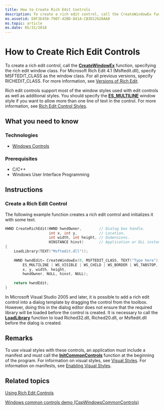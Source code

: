 ```yaml
---
title: How to Create Rich Edit Controls
description: To create a rich edit control, call the CreateWindowEx function, specifying the rich edit window class.
ms.assetid: E0F3E458-7907-42BD-841A-CB3D12628AA8
ms.topic: article
ms.date: 05/31/2018
---
```


# How to Create Rich Edit Controls

To create a rich edit control, call the [**CreateWindowEx**](https://docs.microsoft.com/windows/desktop/api/winuser/nf-winuser-createwindowexa) function, specifying the rich edit window class. For Microsoft Rich Edit 4.1 (Msftedit.dll), specify MSFTEDIT\_CLASS as the window class. For all previous versions, specify RICHEDIT\_CLASS. For more information, see [Versions of Rich Edit](about-rich-edit-controls.md).

Rich edit controls support most of the window styles used with edit controls as well as additional styles. You should specify the [**ES\_MULTILINE**](edit-control-styles.md) window style if you want to allow more than one line of text in the control. For more information, see [Rich Edit Control Styles](rich-edit-control-styles.md).

## What you need to know

### Technologies

-   [Windows Controls](window-controls.md)

### Prerequisites

-   C/C++
-   Windows User Interface Programming

## Instructions

### Create a Rich Edit Control

The following example function creates a rich edit control and initializes it with some text.


```C++
HWND CreateRichEdit(HWND hwndOwner,        // Dialog box handle.
                    int x, int y,          // Location.
                    int width, int height, // Dimensions.
                    HINSTANCE hinst)       // Application or DLL instance.
{
    LoadLibrary(TEXT("Msftedit.dll"));
    
    HWND hwndEdit= CreateWindowEx(0, MSFTEDIT_CLASS, TEXT("Type here"),
        ES_MULTILINE | WS_VISIBLE | WS_CHILD | WS_BORDER | WS_TABSTOP, 
        x, y, width, height, 
        hwndOwner, NULL, hinst, NULL);
        
    return hwndEdit;
}
```



In Microsoft Visual Studio 2005 and later, it is possible to add a rich edit control into a dialog template by dragging the control from the toolbox. However, doing this in the dialog editor does not ensure that the required library will be loaded before the control is created. It is necessary to call the [**LoadLibrary**](https://docs.microsoft.com/windows/desktop/api/libloaderapi/nf-libloaderapi-loadlibrarya) function to load Riched32.dll, Riched20.dll, or Msftedit.dll before the dialog is created.

## Remarks

To use visual styles with these controls, an application must include a manifest and must call the [**InitCommonControls**](/windows/desktop/api/Commctrl/nf-commctrl-initcommoncontrols) function at the beginning of the program. For information on visual styles, see [Visual Styles](themes-overview.md). For information on manifests, see [Enabling Visual Styles](cookbook-overview.md).

## Related topics

<dl> <dt>

[Using Rich Edit Controls](using-rich-edit-controls.md)
</dt> <dt>

[Windows common controls demo (CppWindowsCommonControls)](https://github.com/microsoftarchive/msdn-code-gallery-microsoft/tree/master/OneCodeTeam/Windows%20common%20controls%20demo%20(CppWindowsCommonControls)/%5BC++%5D-Windows%20common%20controls%20demo%20(CppWindowsCommonControls)/C++/CppWindowsCommonControls)
</dt> </dl>

 

 




